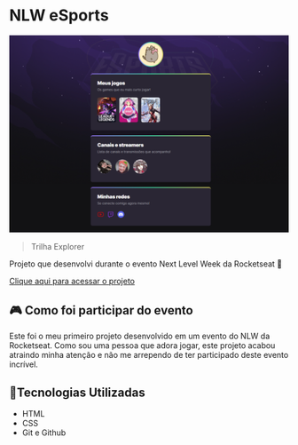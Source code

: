 # NLW eSports

![preview](./assets/preview.png)

> Trilha Explorer 

Projeto que desenvolvi durante o evento Next Level Week da Rocketseat 🚀

[Clique aqui para acessar o projeto](https://gabrielmisato.github.io/nlw-esports-explorer/)


## 🎮 Como foi participar do evento
Este foi o meu primeiro projeto desenvolvido em um evento do NLW da Rocketseat. Como sou uma pessoa que adora jogar, este projeto acabou atraindo minha atenção e não me arrependo de ter participado deste evento incrível.

## 🔨Tecnologias Utilizadas
- HTML
- CSS
- Git e Github
